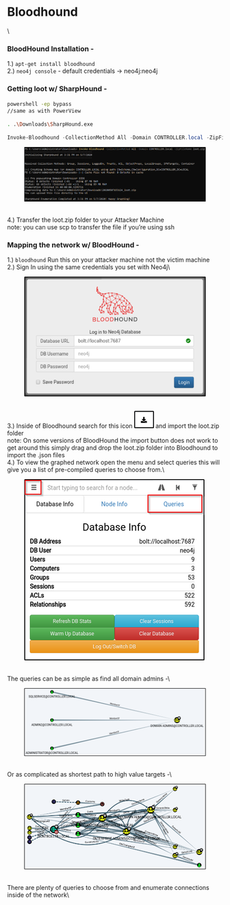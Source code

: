 # Bloodhound

\


### BloodHound Installation -

1.) `apt-get install bloodhound`    \
2.) `neo4j console` - default credentials -> neo4j:neo4j

### Getting loot w/ SharpHound -&#x20;

```bash
powershell -ep bypass 
//same as with PowerView
```

```bash
. .\Downloads\SharpHound.exe
```

```powershell
Invoke-Bloodhound -CollectionMethod All -Domain CONTROLLER.local -ZipFileName loot.zip
```

<figure><img src="../.gitbook/assets/image (26).png" alt=""><figcaption></figcaption></figure>

\
4.) Transfer the loot.zip folder to your Attacker Machine\
note: you can use scp to transfer the file if you’re using ssh

### Mapping the network w/ BloodHound -

1.) `bloodhound` Run this on your attacker machine not the victim machine\
2.) Sign In using the same credentials you set with Neo4j\


<figure><img src="../.gitbook/assets/image (27).png" alt=""><figcaption></figcaption></figure>

\
3.) Inside of Bloodhound search for this icon <img src="../.gitbook/assets/image (28).png" alt="" data-size="line"> and import the loot.zip folder\
note: On some versions of BloodHound the import button does not work to get around this simply drag and drop the loot.zip folder into Bloodhound to import the .json files\
4.) To view the graphed network open the menu and select queries this will give you a list of pre-compiled queries to choose from.\


<figure><img src="../.gitbook/assets/image (29).png" alt=""><figcaption></figcaption></figure>

\
The queries can be as simple as find all domain admins -\


<figure><img src="../.gitbook/assets/image (30).png" alt=""><figcaption></figcaption></figure>

\
Or as complicated as shortest path to high value targets -\


<figure><img src="../.gitbook/assets/image (31).png" alt=""><figcaption></figcaption></figure>

\
There are plenty of queries to choose from and enumerate connections inside of the network\
